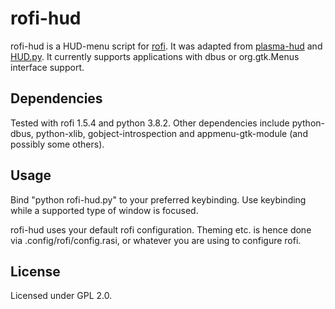 # rofi-hud

rofi-hud is a HUD-menu script for [rofi](https://github.com/davatorium/rofi). It was adapted from [plasma-hud](https://github.com/Zren/plasma-hud) and [HUD.py](https://gist.github.com/snippins/ee943f2b25db555ef12107f7cee20241). It currently supports applications with dbus or org.gtk.Menus interface support.

## Dependencies
Tested with rofi 1.5.4 and python 3.8.2. Other dependencies include python-dbus, python-xlib, gobject-introspection and appmenu-gtk-module (and possibly some others).

## Usage
Bind "python rofi-hud.py" to your preferred keybinding. Use keybinding while a supported type of window is focused.

rofi-hud uses your default rofi configuration. Theming etc. is hence done via .config/rofi/config.rasi, or whatever you are using to configure rofi.

## License
Licensed under GPL 2.0.
